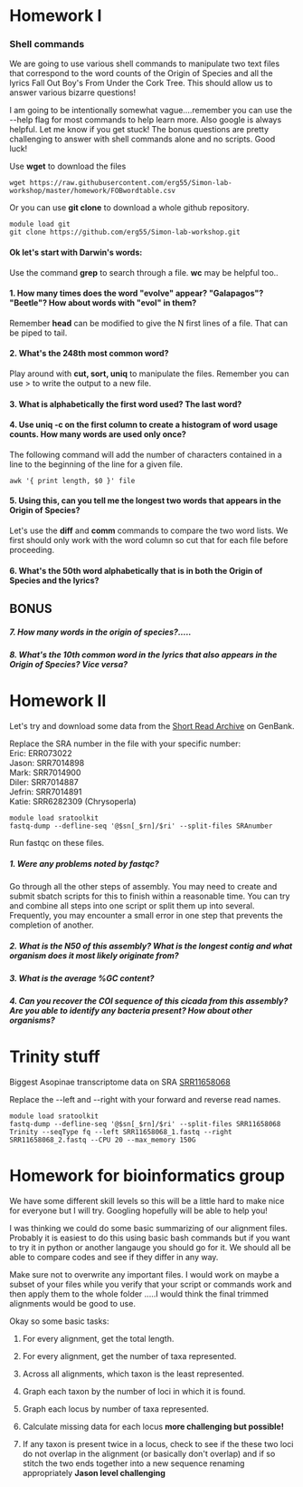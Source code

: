 # Homework I

### Shell commands

We are going to use various shell commands to manipulate two text files that correspond to the word counts of the Origin of Species and all the lyrics Fall Out Boy's From Under the Cork Tree. This should allow us to answer various bizarre questions!  

I am going to be intentionally somewhat vague....remember you can use the --help flag for most commands to help learn more. Also google is always helpful. Let me know if you get stuck! The bonus questions are pretty challenging to answer with shell commands alone and no scripts. Good luck!

Use **wget** to download the files

``` 
wget https://raw.githubusercontent.com/erg55/Simon-lab-workshop/master/homework/FOBwordtable.csv
```
Or you can use **git clone** to download a whole github repository.

``` 
module load git
git clone https://github.com/erg55/Simon-lab-workshop.git
``` 
#### Ok let's start with Darwin's words:

Use the command **grep** to search through a file. **wc** may be helpful too.. 

#### 1. How many times does the word "evolve" appear? "Galapagos"? "Beetle"? How about words with "evol" in them?



Remember **head** can be modified to give the N first lines of a file. That can be piped to tail. 
#### 2. What's the 248th most common word?




Play around with **cut, sort, uniq** to manipulate the files. Remember you can use \> to write the output to a new file.

#### 3. What is alphabetically the first word used? The last word? 



#### 4. Use uniq -c on the first column to create a histogram of word usage counts. How many words are used only once? 



The following command will add the number of characters contained in a line to the beginning of the line for a given file.
``` 
awk '{ print length, $0 }' file 
``` 
#### 5. Using this, can you tell me the longest two words that appears in the Origin of Species?



Let's use the **diff** and **comm** commands to compare the two word lists. We first should only work with the word column so cut that for each file before proceeding.

#### 6. What's the 50th word alphabetically that is in both the Origin of Species and the lyrics? 


## BONUS


##### 7. How many words in the origin of species?.....


##### 8. What's the 10th common word in the lyrics that also appears in the Origin of Species? Vice versa? 








# Homework II 

Let's try and download some data from the [Short Read Archive](https://www.ncbi.nlm.nih.gov/sra/?term=Cicadidae) on GenBank. 

Replace the SRA number in the file with your specific number:  
Eric: ERR073022  
Jason: SRR7014898  
Mark: SRR7014900  
Diler: SRR7014887  
Jefrin: SRR7014891  
Katie: SRR6282309 (Chrysoperla)

```
module load sratoolkit
fastq-dump --defline-seq '@$sn[_$rn]/$ri' --split-files SRAnumber
```

Run fastqc on these files. 

##### 1. Were any problems noted by fastqc? 

Go through all the other steps of assembly. You may need to create and submit sbatch scripts for this to finish within a reasonable time. You can try and combine all steps into one script or split them up into several. Frequently, you may encounter a small error in one step that prevents the completion of another. 

##### 2. What is the N50 of this assembly? What is the longest contig and what organism does it most likely originate from? 


##### 3. What is the average %GC content?


##### 4. Can you recover the COI sequence of this cicada from this assembly? Are you able to identify any bacteria present? How about other organisms? 





# Trinity stuff 

Biggest Asopinae transcriptome data on SRA [SRR11658068](https://www.ncbi.nlm.nih.gov/sra/SRX8218988[accn])

Replace the --left and --right with your forward and reverse read names.

```
module load sratoolkit
fastq-dump --defline-seq '@$sn[_$rn]/$ri' --split-files SRR11658068
Trinity --seqType fq --left SRR11658068_1.fastq --right SRR11658068_2.fastq --CPU 20 --max_memory 150G 
```



# Homework for bioinformatics group 

We have some different skill levels so this will be a little hard to make nice for everyone but I will try. Googling hopefully will be able to help you! 


I was thinking we could do some basic summarizing of our alignment files. Probably it is easiest to do this using basic bash commands but if you want to try it in python or another langauge you should go for it. We should all be able to compare codes and see if they differ in any way. 

Make sure not to overwrite any important files. I would work on maybe a subset of your files while you verify that your script or commands work and then apply them to the whole folder .....I would think the final trimmed alignments would be good to use. 


Okay so some basic tasks: 

1) For every alignment, get the total length. 

2) For every alignment, get the number of taxa represented. 

3) Across all alignments, which taxon is the least represented. 

4) Graph each taxon by the number of loci in which it is found.

5) Graph each locus by number of taxa represented. 

6) Calculate missing data for each locus **more challenging but possible!**

7) If any taxon is present twice in a locus, check to see if the these two loci do not overlap in the alignment (or basically don't overlap) and if so stitch the two ends together into a new sequence renaming appropriately  **Jason level challenging**





